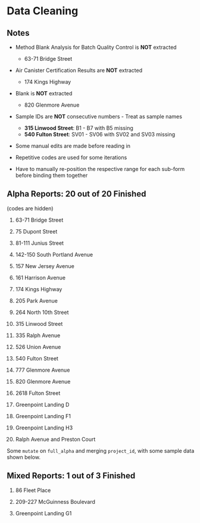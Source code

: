 Data Cleaning
================

## Notes

- Method Blank Analysis for Batch Quality Control is **NOT** extracted

  - 63-71 Bridge Street

- Air Canister Certification Results are **NOT** extracted

  - 174 Kings Highway

- Blank is **NOT** extracted

  - 820 Glenmore Avenue

- Sample IDs are **NOT** consecutive numbers - Treat as sample names

  - **315 Linwood Street**: B1 - B7 with B5 missing
  - **540 Fulton Street**: SV01 - SV06 with SV02 and SV03 missing

- Some manual edits are made before reading in

- Repetitive codes are used for some iterations

- Have to manually re-position the respective range for each sub-form
  before binding them together

## Alpha Reports: 20 out of 20 Finished

(codes are hidden)

1.  63-71 Bridge Street

2.  75 Dupont Street

3.  81-111 Junius Street

4.  142-150 South Portland Avenue

5.  157 New Jersey Avenue

6.  161 Harrison Avenue

7.  174 Kings Highway

8.  205 Park Avenue

9.  264 North 10th Street

10. 315 Linwood Street

11. 335 Ralph Avenue

12. 526 Union Avenue

13. 540 Fulton Street

14. 777 Glenmore Avenue

15. 820 Glenmore Avenue

16. 2618 Fulton Street

17. Greenpoint Landing D

18. Greenpoint Landing F1

19. Greenpoint Landing H3

20. Ralph Avenue and Preston Court

Some `mutate` on `full_alpha` and merging `project_id`, with some sample
data shown below.

## Mixed Reports: 1 out of 3 Finished

1.  86 Fleet Place

2.  209-227 McGuinness Boulevard

3.  Greenpoint Landing G1
